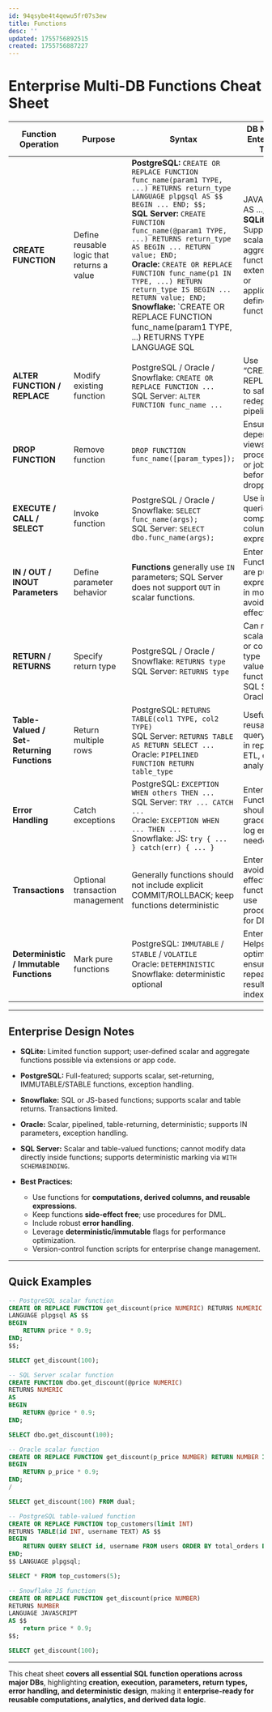 ```yaml
---
id: 94qsybe4t4qewu5fr07s3ew
title: Functions
desc: ''
updated: 1755756892515
created: 1755756887227
---
```


# **Enterprise Multi-DB Functions Cheat Sheet**

| Function Operation                         | Purpose                                    | Syntax                                                                                                                                                                                                                                                                                                                                                                                                                                                                                             | DB Notes / Enterprise Tips                                                                                                      |                                                                                                        |
| ------------------------------------------ | ------------------------------------------ | -------------------------------------------------------------------------------------------------------------------------------------------------------------------------------------------------------------------------------------------------------------------------------------------------------------------------------------------------------------------------------------------------------------------------------------------------------------------------------------------------- | ------------------------------------------------------------------------------------------------------------------------------- | ------------------------------------------------------------------------------------------------------ |
| **CREATE FUNCTION**                        | Define reusable logic that returns a value | **PostgreSQL:** `CREATE OR REPLACE FUNCTION func_name(param1 TYPE, ...) RETURNS return_type LANGUAGE plpgsql AS $$ BEGIN ... END; $$;` <br> **SQL Server:** `CREATE FUNCTION func_name(@param1 TYPE, ...) RETURNS return_type AS BEGIN ... RETURN value; END;` <br> **Oracle:** `CREATE OR REPLACE FUNCTION func_name(p1 IN TYPE, ...) RETURN return_type IS BEGIN ... RETURN value; END;` <br> **Snowflake:** \`CREATE OR REPLACE FUNCTION func\_name(param1 TYPE, ...) RETURNS TYPE LANGUAGE SQL | JAVASCRIPT AS $...$;\` <br> **SQLite:** Supports scalar or aggregate functions via extensions or application-defined functions. | Enterprise: Use functions for reusable computations, derived columns, and encapsulated business logic. |
| **ALTER FUNCTION / REPLACE**               | Modify existing function                   | PostgreSQL / Oracle / Snowflake: `CREATE OR REPLACE FUNCTION ...` <br> SQL Server: `ALTER FUNCTION func_name ...`                                                                                                                                                                                                                                                                                                                                                                                  | Use “CREATE OR REPLACE” to safely redeploy in pipelines.                                                                        |                                                                                                        |
| **DROP FUNCTION**                          | Remove function                            | `DROP FUNCTION func_name([param_types]);`                                                                                                                                                                                                                                                                                                                                                                                                                                                          | Ensure no dependent views, procedures, or jobs before dropping.                                                                 |                                                                                                        |
| **EXECUTE / CALL / SELECT**                | Invoke function                            | PostgreSQL / Oracle / Snowflake: `SELECT func_name(args);` <br> SQL Server: `SELECT dbo.func_name(args);`                                                                                                                                                                                                                                                                                                                                                                                          | Use in queries, computed columns, or expressions.                                                                               |                                                                                                        |
| **IN / OUT / INOUT Parameters**            | Define parameter behavior                  | **Functions** generally use `IN` parameters; SQL Server does not support `OUT` in scalar functions.                                                                                                                                                                                                                                                                                                                                                                                                | Enterprise: Functions are pure expressions in most DBs; avoid side effects.                                                     |                                                                                                        |
| **RETURN / RETURNS**                       | Specify return type                        | PostgreSQL / Oracle / Snowflake: `RETURNS type` <br> SQL Server: `RETURNS type`                                                                                                                                                                                                                                                                                                                                                                                                                    | Can return scalar, table, or complex type (table-valued functions in SQL Server, Oracle).                                       |                                                                                                        |
| **Table-Valued / Set-Returning Functions** | Return multiple rows                       | PostgreSQL: `RETURNS TABLE(col1 TYPE, col2 TYPE)` <br> SQL Server: `RETURNS TABLE AS RETURN SELECT ...` <br> Oracle: `PIPELINED FUNCTION RETURN table_type`                                                                                                                                                                                                                                                                                                                                        | Useful for reusable query logic in reports, ETL, or analytics.                                                                  |                                                                                                        |
| **Error Handling**                         | Catch exceptions                           | PostgreSQL: `EXCEPTION WHEN others THEN ...` <br> SQL Server: `TRY ... CATCH ...` <br> Oracle: `EXCEPTION WHEN ... THEN ...` <br> Snowflake: JS: `try { ... } catch(err) { ... }`                                                                                                                                                                                                                                                                                                                  | Enterprise: Functions should fail gracefully, log errors if needed.                                                             |                                                                                                        |
| **Transactions**                           | Optional transaction management            | Generally functions should not include explicit COMMIT/ROLLBACK; keep functions deterministic                                                                                                                                                                                                                                                                                                                                                                                                      | Enterprise: avoid side-effects in functions; use procedures for DML.                                                            |                                                                                                        |
| **Deterministic / Immutable Functions**    | Mark pure functions                        | PostgreSQL: `IMMUTABLE` / `STABLE` / `VOLATILE` <br> Oracle: `DETERMINISTIC` <br> Snowflake: deterministic optional                                                                                                                                                                                                                                                                                                                                                                                | Enterprise: Helps optimizer; ensures repeatable results and index usage.                                                        |                                                                                                        |

---

## **Enterprise Design Notes**

* **SQLite:** Limited function support; user-defined scalar and aggregate functions possible via extensions or app code.
* **PostgreSQL:** Full-featured; supports scalar, set-returning, IMMUTABLE/STABLE functions, exception handling.
* **Snowflake:** SQL or JS-based functions; supports scalar and table returns. Transactions limited.
* **Oracle:** Scalar, pipelined, table-returning, deterministic; supports IN parameters, exception handling.
* **SQL Server:** Scalar and table-valued functions; cannot modify data directly inside functions; supports deterministic marking via `WITH SCHEMABINDING`.
* **Best Practices:**

  * Use functions for **computations, derived columns, and reusable expressions**.
  * Keep functions **side-effect free**; use procedures for DML.
  * Include robust **error handling**.
  * Leverage **deterministic/immutable** flags for performance optimization.
  * Version-control function scripts for enterprise change management.

---

## **Quick Examples**

```sql
-- PostgreSQL scalar function
CREATE OR REPLACE FUNCTION get_discount(price NUMERIC) RETURNS NUMERIC
LANGUAGE plpgsql AS $$
BEGIN
    RETURN price * 0.9;
END;
$$;

SELECT get_discount(100);

-- SQL Server scalar function
CREATE FUNCTION dbo.get_discount(@price NUMERIC)
RETURNS NUMERIC
AS
BEGIN
    RETURN @price * 0.9;
END;

SELECT dbo.get_discount(100);

-- Oracle scalar function
CREATE OR REPLACE FUNCTION get_discount(p_price NUMBER) RETURN NUMBER IS
BEGIN
    RETURN p_price * 0.9;
END;
/

SELECT get_discount(100) FROM dual;

-- PostgreSQL table-valued function
CREATE OR REPLACE FUNCTION top_customers(limit INT)
RETURNS TABLE(id INT, username TEXT) AS $$
BEGIN
    RETURN QUERY SELECT id, username FROM users ORDER BY total_orders DESC LIMIT limit;
END;
$$ LANGUAGE plpgsql;

SELECT * FROM top_customers(5);

-- Snowflake JS function
CREATE OR REPLACE FUNCTION get_discount(price NUMBER)
RETURNS NUMBER
LANGUAGE JAVASCRIPT
AS $$
    return price * 0.9;
$$;

SELECT get_discount(100);
```

---

This cheat sheet **covers all essential SQL function operations across major DBs**, highlighting **creation, execution, parameters, return types, error handling, and deterministic design**, making it **enterprise-ready for reusable computations, analytics, and derived data logic**.

